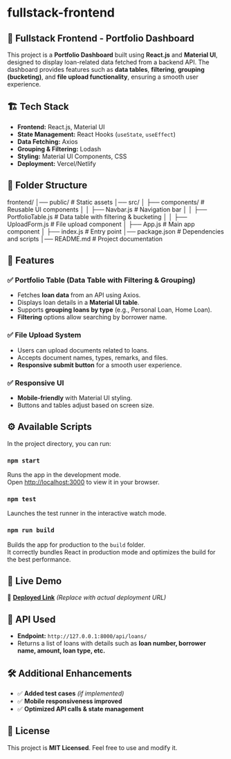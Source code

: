 # fullstack-frontend

## 🚀 Fullstack Frontend - Portfolio Dashboard  

This project is a **Portfolio Dashboard** built using **React.js** and **Material UI**, designed to display loan-related data fetched from a backend API. The dashboard provides features such as **data tables**, **filtering**, **grouping (bucketing)**, and **file upload functionality**, ensuring a smooth user experience.

## 🏗 Tech Stack  
- **Frontend:** React.js, Material UI  
- **State Management:** React Hooks (`useState`, `useEffect`)  
- **Data Fetching:** Axios  
- **Grouping & Filtering:** Lodash  
- **Styling:** Material UI Components, CSS  
- **Deployment:** Vercel/Netlify  

## 📁 Folder Structure  

frontend/ │── public/ # Static assets │── src/ │ ├── components/ # Reusable UI components │ │ ├── Navbar.js # Navigation bar │ │ ├── PortfolioTable.js # Data table with filtering & bucketing │ │ ├── UploadForm.js # File upload component │ ├── App.js # Main app component │ ├── index.js # Entry point │── package.json # Dependencies and scripts │── README.md # Project documentation


## 🎨 Features  

### ✅ **Portfolio Table (Data Table with Filtering & Grouping)**  
- Fetches **loan data** from an API using Axios.  
- Displays loan details in a **Material UI table**.  
- Supports **grouping loans by type** (e.g., Personal Loan, Home Loan).  
- **Filtering** options allow searching by borrower name.  

### ✅ **File Upload System**  
- Users can upload documents related to loans.  
- Accepts document names, types, remarks, and files.  
- **Responsive submit button** for a smooth user experience.  

### ✅ **Responsive UI**  
- **Mobile-friendly** with Material UI styling.  
- Buttons and tables adjust based on screen size.  

## ⚙️ Available Scripts  

In the project directory, you can run:

### `npm start`  
Runs the app in the development mode.  
Open [http://localhost:3000](http://localhost:3000) to view it in your browser.  

### `npm test`  
Launches the test runner in the interactive watch mode.  

### `npm run build`  
Builds the app for production to the `build` folder.  
It correctly bundles React in production mode and optimizes the build for the best performance.  

## 📌 Live Demo  
🔗 **[Deployed Link](#)** _(Replace with actual deployment URL)_

## 📝 API Used  
- **Endpoint:** `http://127.0.0.1:8000/api/loans/`  
- Returns a list of loans with details such as **loan number, borrower name, amount, loan type, etc.**

## 🛠️ Additional Enhancements  
- ✅ **Added test cases** _(if implemented)_  
- ✅ **Mobile responsiveness improved**  
- ✅ **Optimized API calls & state management**  

## 📜 License  
This project is **MIT Licensed**. Feel free to use and modify it.  
